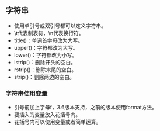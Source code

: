 ## 字符串
- 使用单引号或双引号都可以定义字符串。
- \t代表制表符，\n代表换行符。
- title()：单词首字母改为大写。
- upper()：字符都改为大写。
- lower()：字符都改为小写。
- lstrip()：删除开头的空白。
- rstrip()：删除末尾的空白。
- strip()：删除两边的空白。
### 字符串使用变量
- 引号前加上字母f，3.6版本支持，之前的版本使用format方法。
- 要插入的变量放入花括号内。
- 花括号内可以使用变量或者简单运算。

